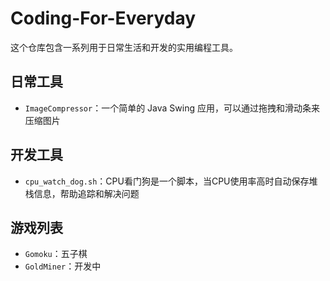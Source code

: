 # Coding-For-Everyday

这个仓库包含一系列用于日常生活和开发的实用编程工具。

## 日常工具

- `ImageCompressor`：一个简单的 Java Swing 应用，可以通过拖拽和滑动条来压缩图片

## 开发工具

- `cpu_watch_dog.sh`：CPU看门狗是一个脚本，当CPU使用率高时自动保存堆栈信息，帮助追踪和解决问题

## 游戏列表

- `Gomoku`：五子棋
- `GoldMiner`：开发中
